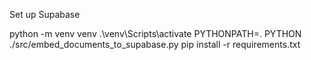 Set up Supabase

python -m venv venv
.\\venv\\Scripts\\activate
PYTHONPATH=. PYTHON ./src/embed_documents_to_supabase.py
pip install -r requirements.txt